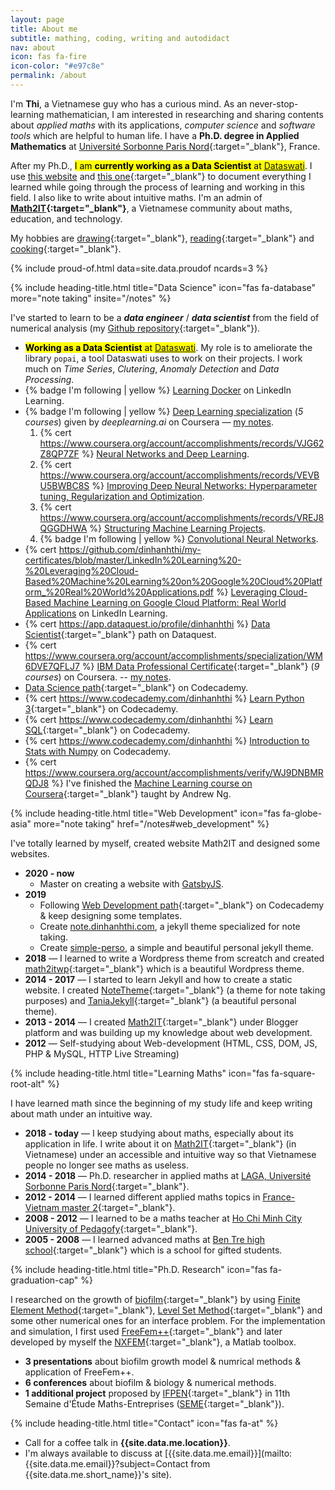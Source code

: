 ```yaml
---
layout: page
title: About me
subtitle: mathing, coding, writing and autodidact
nav: about
icon: fas fa-fire
icon-color: "#e97c8e"
permalink: /about
---
```


I'm **Thi**, a Vietnamese guy who has a curious mind. As an never-stop-learning mathematician, I am interested in researching and sharing contents about *applied maths* with its applications, *computer science* and *software tools* which are helpful to human life. I have a **Ph.D. degree in Applied Mathematics** at [Université Sorbonne Paris Nord](https://www.math.univ-paris13.fr){:target="_blank"}, France.

After my Ph.D., <mark markdown='span'>I am **currently working as a Data Scientist** at [Dataswati](https://www.dataswati.com/)</mark>. I use [this website]({{site.url}}{{site.baseurl}}/notes) and [this one](https://rawnote.dinhanhthi.com "My personal notes"){:target="_blank"} to document everything I learned while going through the process of learning and working in this field. I also like to write about intuitive maths. I'm an admin of **[Math2IT](https://math2it.com){:target="_blank"}**, a Vietnamese community about maths, education, and technology.

My hobbies are [drawing](https://photos.app.goo.gl/9OVEkdTjmtRPg7vC3){:target="_blank"}, [reading](https://www.goodreads.com/user/show/19630622-thi-dinh){:target="_blank"} and [cooking](https://goo.gl/photos/yQXdQws1LLS16x5v5){:target="_blank"}.


{% include proud-of.html data=site.data.proudof ncards=3 %}


{% include heading-title.html title="Data Science" icon="fas fa-database" more="note taking" insite="/notes" %}

I've started to learn to be a ***data engineer*** / ***data scientist*** from the field of numerical analysis (my [Github repository](https://github.com/dinhanhthi/data-science-learning){:target="_blank"}).

- <mark markdown='span'>**Working as a Data Scientist** at [Dataswati](https://www.dataswati.com/)</mark>. My role is to ameliorate the library `popai`, a tool Dataswati uses to work on their projects. I work much on _Time Series_, _Clutering_, _Anomaly Detection_ and _Data Processing_.
- {% badge I'm following | yellow %} [Learning Docker](https://www.linkedin.com/learning/learning-docker-2/the-docker-flow-images-to-containers) on LinkedIn Learning.
- {% badge I'm following | yellow %} [Deep Learning specialization](https://www.coursera.org/specializations/deep-learning) (*5 courses*) given by *deeplearning.ai* on Coursera &mdash; [my notes](/tags#deeplearning-ai).
  1. {% cert https://www.coursera.org/account/accomplishments/records/VJG62Z8QP7ZF %} [Neural Networks and Deep Learning](https://www.coursera.org/learn/neural-networks-deep-learning?specialization=deep-learning).
  2. {% cert https://www.coursera.org/account/accomplishments/records/VEVBU5BWBC8S %} [Improving Deep Neural Networks: Hyperparameter tuning, Regularization and Optimization](https://www.coursera.org/learn/deep-neural-network?specialization=deep-learning).
  3. {% cert https://www.coursera.org/account/accomplishments/records/VREJ8QGGDHWA %} [Structuring Machine Learning Projects](https://www.coursera.org/learn/machine-learning-projects?specialization=deep-learning).
  4. {% badge I'm following | yellow %} [Convolutional Neural Networks](https://www.coursera.org/learn/convolutional-neural-networks?specialization=deep-learning).
- {% cert https://github.com/dinhanhthi/my-certificates/blob/master/LinkedIn%20Learning%20-%20Leveraging%20Cloud-Based%20Machine%20Learning%20on%20Google%20Cloud%20Platform_%20Real%20World%20Applications.pdf %} [Leveraging Cloud-Based Machine Learning on Google Cloud Platform: Real World Applications](https://www.linkedin.com/learning/leveraging-cloud-based-machine-learning-on-google-cloud-platform-real-world-applications/intro-to-artificial-intelligence-ai-on-google) on LinkedIn Learning.
- {% cert https://app.dataquest.io/profile/dinhanhthi %} [Data Scientist](https://www.dataquest.io/path/data-scientist){:target="_blank"} path on Dataquest.
- {% cert https://www.coursera.org/account/accomplishments/specialization/WM6DVE7QFLJ7 %} [IBM Data Professional Certificate](https://www.coursera.org/specializations/ibm-data-science-professional-certificate){:target="_blank"} (*9 courses*) on Coursera. -- [my notes](https://rawnote.dinhanhthi.com/tags#ibm-data).
- [Data Science path](https://www.codecademy.com/learn/paths/data-science){:target="_blank"} on Codecademy.
- {% cert https://www.codecademy.com/dinhanhthi %} [Learn Python 3](https://www.codecademy.com/learn/learn-python-3){:target="_blank"} on Codecademy.
- {% cert https://www.codecademy.com/dinhanhthi %} [Learn SQL](https://www.codecademy.com/learn/learn-sql){:target="_blank"} on Codecademy.
- {% cert https://www.codecademy.com/dinhanhthi %} [Introduction to Stats with Numpy](https://www.codecademy.com/learn/intro-statistics-numpy) on Codecademy.
- {% cert https://www.coursera.org/account/accomplishments/verify/WJ9DNBMRQDJ8 %} I've finished the [Machine Learning course on Coursera](https://www.coursera.org/learn/machine-learning){:target="_blank"} taught by Andrew Ng.

{% include heading-title.html title="Web Development" icon="fas fa-globe-asia" more="note taking" href="/notes#web_development" %}

I've totally learned by myself, created website Math2IT and designed some websites.

- **2020 - now**
  - Master on creating a website with [GatsbyJS](https://www.gatsbyjs.org/).
- **2019**
  - Following [Web Development path](https://www.codecademy.com/paths/web-development){:target="_blank"} on Codecademy & keep designing some templates.
  - Create [note.dinhanhthi.com](https://github.com/dinhanhthi/note), a jekyll theme specialized for note taking.
  - Create [simple-perso](https://github.com/dinhanhthi/simple-perso), a simple and beautiful personal jekyll theme.
- **2018** &mdash; I learned to write a Wordpress theme from screatch and created [math2itwp](https://github.com/dinhanhthi/math2itwp){:target="_blank"} which is a beautiful Wordpress theme.
- **2014 - 2017** &mdash; I started to learn Jekyll and how to create a static website. I created [NoteTheme](https://github.com/dinhanhthi/noteTheme){:target="_blank"} (a theme for note taking purposes) and [TaniaJekyll](https://github.com/dinhanhthi/TaniaJekyll){:target="_blank"} (a beautiful personal theme).
- **2013 - 2014** &mdash; I created [Math2IT](https://math2it.com){:target="_blank"} under Blogger platform and was building up my knowledge about web development.
- **2012** &mdash; Self-studying about Web-development (HTML, CSS, DOM, JS, PHP & MySQL, HTTP Live Streaming)


{% include heading-title.html title="Learning Maths" icon="fas fa-square-root-alt" %}

I have learned math since the beginning of my study life and keep writing about math under an intuitive way.

- **2018 - today** &mdash; I keep studying about maths, especially about its application in life. I write about it on [Math2IT](https://math2it.com){:target="_blank"} (in Vietnamese) under an accessible and intuitive way so that Vietnamese people no longer see maths as useless.
- **2014 - 2018** &mdash; Ph.D. researcher in applied maths at [LAGA, Université Sorbonne Paris Nord](https://www.math.univ-paris13.fr/applications/accueil/index.html){:target="_blank"}.
- **2012 - 2014** &mdash; I learned different applied maths topics in [France-Vietnam master 2](https://sites.google.com/view/french-vietnam-master2/){:target="_blank"}.
- **2008 - 2012** &mdash; I learned to be a maths teacher at [Ho Chi Minh City University of Pedagofy](http://www.hcmup.edu.vn/){:target="_blank"}.
- **2005 - 2008** &mdash; I learned advanced maths at [Ben Tre high school](https://thptchuyenbentre.edu.vn/){:target="_blank"} which is a school for gifted students.

{% include heading-title.html title="Ph.D. Research" icon="fas fa-graduation-cap" %}

I researched on the growth of [biofilm](https://en.wikipedia.org/wiki/Biofilm){:target="_blank"} by using [Finite Element Method](https://en.wikipedia.org/wiki/Finite_element_method){:target="_blank"}, [Level Set Method](https://en.wikipedia.org/wiki/Level-set_method){:target="_blank"} and some other numerical ones for an interface problem. For the implementation and simulation, I first used [FreeFem++](https://freefem.org/){:target="_blank"} and later developed by myself the [NXFEM](https://github.com/dinhanhthi/nxfem){:target="_blank"}, a Matlab toolbox.

- **3 presentations** about biofilm growth model & numrical methods & application of FreeFem++.
- **6 conferences** about biofilm & biology & numerical methods.
- **1 additional project** proposed by [IFPEN](https://www.ifpenergiesnouvelles.com/){:target="_blank"} in 11th Semaine d'Étude Maths-Entreprises ([SEME](https://www.agence-maths-entreprises.fr/a/?q=fr/node/13){:target="_blank"}).


{% include heading-title.html title="Contact" icon="fas fa-at" %}

- Call for a coffee talk in **{{site.data.me.location}}**.
- I'm always available to discuss at [{{site.data.me.email}}](mailto:{{site.data.me.email}}?subject=Contact from {{site.data.me.short_name}}'s site).
